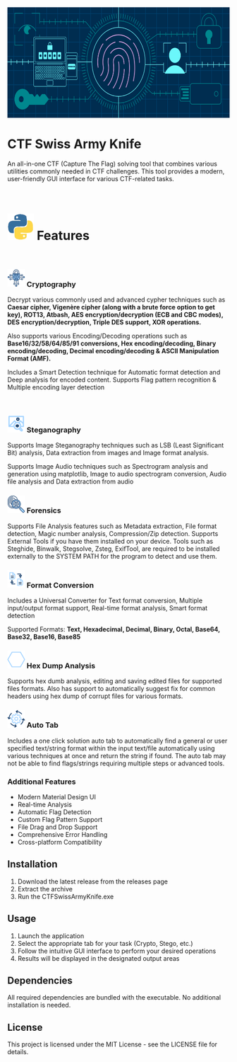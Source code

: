 <img src="./misc/header.png"  width=700 height=250>

# CTF Swiss Army Knife

An all-in-one CTF (Capture The Flag) solving tool that combines various utilities commonly needed in CTF challenges. This tool provides a modern, user-friendly GUI interface for various CTF-related tasks.

<br/>

# <img src="./misc/py.gif"  width=60 height=60> Features

<br/>

###  <img src="./misc/crypt.png"  width=40 height=40> Cryptography
Decrypt various commonly used and advanced cypher techniques such as <b>Caesar cipher, Vigenère cipher (along with a brute force option to get key), ROT13, Atbash, AES encryption/decryption (ECB and CBC modes), DES encryption/decryption, Triple DES support, XOR operations.</b>

Also supports various Encoding/Decoding operations such as <b>Base16/32/58/64/85/91 conversions, Hex encoding/decoding, Binary encoding/decoding, Decimal encoding/decoding & ASCII Manipulation Format (AMF).</b>

Includes a Smart Detection technique for Automatic format detection and Deep analysis for encoded content. Supports Flag pattern recognition & Multiple encoding layer detection

<br/>


### <img src="./misc/steg.png"  width=40 height=40> Steganography
Supports Image Steganography techniques such as LSB (Least Significant Bit) analysis, Data extraction from images and Image format analysis.

Supports Image Audio techniques such as Spectrogram analysis and generation using matplotlib, Image to audio spectrogram conversion, Audio file analysis and Data extraction from audio


### <img src="./misc/for.png"  width=40 height=40> Forensics
Supports File Analysis features such as Metadata extraction, File format detection, Magic number analysis, Compression/Zip detection.
Supports External Tools if you have them installed on your device. Tools such as Steghide, Binwalk, Stegsolve, Zsteg, ExifTool, are required to be installed externally to the SYSTEM PATH for the program to detect and use them.

### <img src="./misc/convert.png"  width=40 height=40> Format Conversion
Includes a Universal Converter for Text format conversion, Multiple input/output format support, Real-time format analysis, Smart format detection

Supported Formats: <b>Text, Hexadecimal, Decimal, Binary, Octal, Base64, Base32, Base16, Base85 </b>


### <img src="./misc/hex.png"  width=40 height=40> Hex Dump Analysis
Supports hex dumb analysis, editing and saving edited files for supported files formats. 
Also has support to automatically suggest fix for common headers using hex dump of corrupt files for various formats.

### <img src="./misc/auto.png"  width=40 height=40> Auto Tab
Includes a one click solution auto tab to automatically find a general or user specified text/string format within the input text/file automatically using various techniques at once and return the string if found. The auto tab may not be able to find flags/strings requiring multiple steps or advanced tools.

### Additional Features
- Modern Material Design UI
- Real-time Analysis
- Automatic Flag Detection
- Custom Flag Pattern Support
- File Drag and Drop Support
- Comprehensive Error Handling
- Cross-platform Compatibility

## Installation

1. Download the latest release from the releases page
2. Extract the archive
3. Run the CTFSwissArmyKnife.exe

## Usage

1. Launch the application
2. Select the appropriate tab for your task (Crypto, Stego, etc.)
3. Follow the intuitive GUI interface to perform your desired operations
4. Results will be displayed in the designated output areas

## Dependencies

All required dependencies are bundled with the executable. No additional installation is needed.

## License

This project is licensed under the MIT License - see the LICENSE file for details. 

